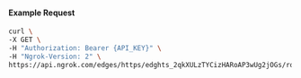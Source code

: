 <!-- Code generated for API Clients. DO NOT EDIT. -->

#### Example Request

```bash
curl \
-X GET \
-H "Authorization: Bearer {API_KEY}" \
-H "Ngrok-Version: 2" \
https://api.ngrok.com/edges/https/edghts_2qkXULzTYCizHARoAP3wUg2jOGs/routes/edghtsrt_2qkXUNUdrFXk48cJLG1ARJd4kq9/webhook_verification
```
